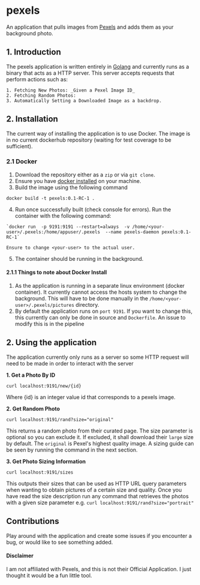 # pexels
An application that pulls images from [Pexels][1] and adds them as your background photo. 

## 1. Introduction
The pexels application is written entirely in [Golang][2] and currently runs as a binary that acts as a HTTP server. This server accepts requests that perform actions such as: 

    1. Fetching New Photos: _Given a Pexel Image ID_
    2. Fetching Random Photos: 
    3. Automatically Setting a Downloaded Image as a backdrop.
    
## 2. Installation
The current way of installing the application is to use Docker. The image is in no current dockerhub repository (waiting for test coverage to be sufficient). 

### 2.1 Docker
  1. Download the repository either as a `zip` or via `git clone`. 
  2. Ensure you have [docker installed][3] on your machine.
  3. Build the image using the following command
  
  `docker build -t pexels:0.1-RC-1 .`
  
  4. Run once successfully built (check console for errors). Run the container with the following command:
  
    `docker run  -p 9191:9191 --restart=always  -v /home/<your-user>/.pexels:/home/appuser/.pexels  --name pexels-daemon pexels:0.1-RC-1`
    
    Ensure to change <your-user> to the actual user.
    
  5. The container should be running in the background.
  
#### 2.1.1 Things to note about Docker Install
   1. As the application is running in a separate linux environment (docker container). It currently cannot access the hosts system to change the background. This will have to be done manually in the `/home/<your-user>/.pexels/pictures` directory.
   2. By default the application runs on `port 9191`. If you want to change this, this currently can only be done in source and `Dockerfile`. An issue to modify this is in the pipeline
    
    
## 2. Using the application 
The application currently only runs as a server so some HTTP request will need to be made in order to interact with the server

**1. Get a Photo By ID**

 `curl localhost:9191/new/{id}`

Where {id} is an integer value id that corresponds to a pexels image.


**2. Get Random Photo**

 `curl localhost:9191/rand?size="original"`
 
This returns a random photo from their curated page. The size parameter is optional so you can exclude it. If excluded, it shall download their `large` size by default. The `original` is Pexel's highest quality image. A sizing guide can be seen by running the command in the next section.

**3. Get Photo Sizing Information**

 `curl localhost:9191/sizes`
 
This outputs their sizes that can be used as HTTP URL query parameters when wanting to obtain pictures of a certain size and quality. Once you have read the size description run any command that retrieves the photos with a given size parameter e.g. `curl localhost:9191/rand?size="portrait"`
  
  
## Contributions
Play around with the application and create some issues if you encounter a bug, or would like to see something added.

#### Disclaimer
I am not affiliated with Pexels, and this is not their Official Application. I just thought it would be a fun little tool.

[1]: https://pexels.com
[2]: https://golang.org
[3]: https://docs.docker.com/install/